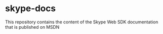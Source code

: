 # skype-docs
This repository contains the content of the Skype Web SDK documentation that is published on MSDN

